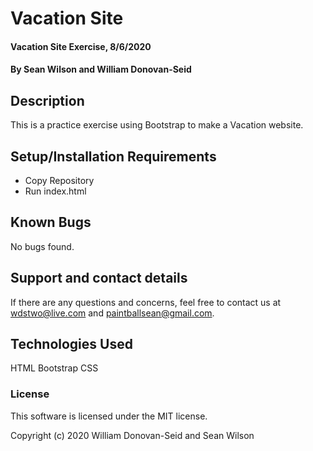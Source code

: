 # Vacation Site

#### Vacation Site Exercise, 8/6/2020

#### By Sean Wilson and William Donovan-Seid

## Description

This is a practice exercise using Bootstrap to make a Vacation website.

## Setup/Installation Requirements

* Copy Repository
* Run index.html

## Known Bugs

No bugs found.

## Support and contact details

If there are any questions and concerns, feel free to contact us at wdstwo@live.com and paintballsean@gmail.com.

## Technologies Used

HTML
Bootstrap
CSS

### License

This software is licensed under the MIT license.

Copyright (c) 2020 William Donovan-Seid and Sean Wilson